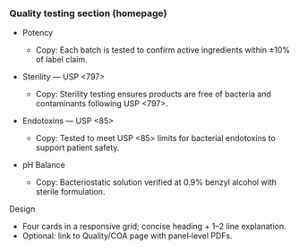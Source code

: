 ### Quality testing section (homepage)

- Potency
  - Copy: Each batch is tested to confirm active ingredients within ±10% of label claim.

- Sterility — USP <797>
  - Copy: Sterility testing ensures products are free of bacteria and contaminants following USP <797>.

- Endotoxins — USP <85>
  - Copy: Tested to meet USP <85> limits for bacterial endotoxins to support patient safety.

- pH Balance
  - Copy: Bacteriostatic solution verified at 0.9% benzyl alcohol with sterile formulation.

Design
- Four cards in a responsive grid; concise heading + 1–2 line explanation.
- Optional: link to Quality/COA page with panel‑level PDFs.


